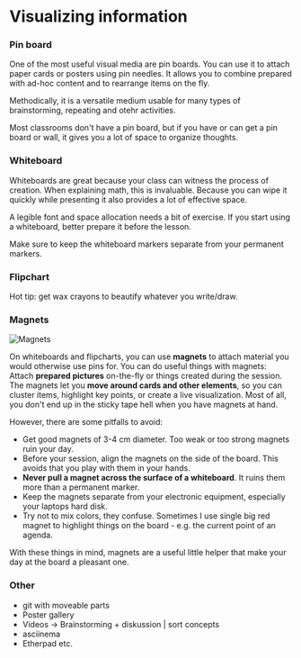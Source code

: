 
# Visualizing information

### Pin board

One of the most useful visual media are pin boards. You can use it to attach paper cards or posters using pin needles. It allows you to combine prepared with ad-hoc content and to rearrange items on the fly.

Methodically, it is a versatile medium usable for many types of brainstorming, repeating and otehr activities.

Most classrooms don't have a pin board, but if you have or can get a pin board or wall, it gives you a lot of space to organize thoughts.


### Whiteboard

Whiteboards are great because your class can witness the process of creation. When explaining math, this is invaluable. Because you can wipe it quickly while presenting it also provides a lot of effective space.

A legible font and space allocation needs a bit of exercise. If you start using a whiteboard, better prepare it before the lesson.

Make sure to keep the whiteboard markers separate from your permanent markers.

### Flipchart

Hot tip: get wax crayons to beautify whatever you write/draw.


### Magnets

![Magnets](../images/magnets.png)

On whiteboards and flipcharts, you can use **magnets** to attach material you would otherwise use pins for. You can do useful things with magnets: Attach **prepared pictures** on-the-fly or things created during the session. The magnets let you **move around cards and other elements**, so you can cluster items, highlight key points, or create a live visualization. Most of all, you don't end up in the sticky tape hell when you have magnets at hand.

However, there are some pitfalls to avoid:

* Get good magnets of 3-4 cm diameter. Too weak or too strong magnets ruin your day.
* Before your session, align the magnets on the side of the board. This avoids that you play with them in your hands.
* **Never pull a magnet across the surface of a whiteboard**. It ruins them more than a permanent marker.
* Keep the magnets separate from your electronic equipment, especially your laptops hard disk.
* Try not to mix colors, they confuse. Sometimes I use single big red magnet to highlight things on the board - e.g. the current point of an agenda.

With these things in mind, magnets are a useful little helper that make your day at the board a pleasant one.

### Other

* git with moveable parts
* Poster gallery
* Videos	-> Brainstorming + diskussion | sort concepts
* asciinema		
* Etherpad etc.
